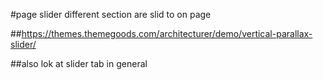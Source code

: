 #page slider different section are slid to on page

##https://themes.themegoods.com/architecturer/demo/vertical-parallax-slider/


##also lok at slider tab in general
